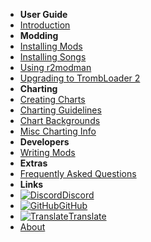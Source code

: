 - **User Guide**
- [Introduction](./)
- **Modding**
- [Installing Mods](installing-mods)
- [Installing Songs](installing-songs)
- [Using r2modman](installing-r2modman)
- [Upgrading to TrombLoader 2](migrating-to-v2)
- **Charting**
- [Creating Charts](creating-charts)
- [Charting Guidelines](charting-guidelines)
- [Chart Backgrounds](chart-backgrounds)
- [Misc Charting Info](misc-charting-info)
- **Developers**
- [Writing Mods](writing-mods)
- **Extras**
- [Frequently Asked Questions](faq)
- **Links**
- [![Discord](https://icongr.am/simple/discord.svg?colored&size=16)Discord](https://discord.gg/KVzKRsbetJ)
- [![GitHub](https://icongr.am/simple/github.svg?color=808080&size=16)GitHub](https://github.com/tc-mods/TromboneChampModdingWiki)
- [![Translate](https://icongr.am/material/translate.svg?color=808080&size=16)Translate](https://crowdin.com/project/trombone-champ-modding-wiki)
- [About](about)
